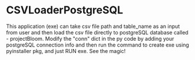 # CSVLoaderPostgreSQL
This application (exe) can take csv file path and table_name as an input from user and then load the csv file directly to postgreSQL database called - projectBloom. Modify the "conn" dict in the py code by adding your postgreSQL connection info and then run the command to create exe using pyinstaller pkg, and just RUN exe. See the magic!
